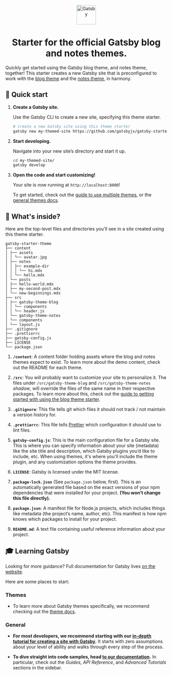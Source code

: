 <p align="center">
  <a href="https://www.gatsbyjs.org">
    <img alt="Gatsby" src="https://www.gatsbyjs.org/monogram.svg" width="60" />
  </a>
</p>
<h1 align="center">
  Starter for the official Gatsby blog and notes themes.
</h1>

Quickly get started using the Gatsby blog theme, and notes theme, together! This starter creates a new Gatsby site that is preconfigured to work with the [blog theme](https://www.npmjs.com/package/gatsby-theme-blog) and the [notes theme](https://www.npmjs.com/package/gatsby-theme-notes), in harmony.

## 🚀 Quick start

1.  **Create a Gatsby site.**

    Use the Gatsby CLI to create a new site, specifying this theme starter.

    ```sh
    # create a new Gatsby site using this theme starter
    gatsby new my-themed-site https://github.com/gatsbyjs/gatsby-starter-theme
    ```

2.  **Start developing.**

    Navigate into your new site’s directory and start it up.

    ```sh
    cd my-themed-site/
    gatsby develop
    ```

3.  **Open the code and start customizing!**

    Your site is now running at `http://localhost:8000`!

    To get started, check out the [guide to use multiple themes](http://gatsbyjs.org/docs/themes/using-a-gatsby-theme), or the [general themes docs](http://gatsbyjs.org/docs/themes).

## 🧐 What's inside?

Here are the top-level files and directories you'll see in a site created using this theme starter.

```
gatsby-starter-theme
├── content
│ ├── assets
│ │ └── avatar.jpg
│ ├── notes
│ │ ├── example-dir
│ │ │ └── hi.mdx
│ │ └── hello.mdx
│ └── posts
│ ├── hello-world.mdx
│ ├── my-second-post.mdx
│ └── new-beginnings.mdx
├── src
│ ├── gatsby-theme-blog
│ │ └── components
│ │ └── header.js
│ └── gatsby-theme-notes
│ └── components
│ └── layout.js
├── .gitignore
├── .prettierrc
├── gatsby-config.js
├── LICENSE
└── package.json
```

1.  **`/content`**: A content folder holding assets where the blog and notes themes expect to exist. To learn more about the demo content, check out the README for each theme.

2.  **`/src`**: You will probably want to customize your site to personalize it. The files under `/src/gatsby-theme-blog` and `/src/gatsby-theme-notes` _shadow_, will override the files of the same name in their respective packages. To learn more about this, check out the [guide to getting started with using the blog theme starter](http://gatsbyjs.org/docs/themes/using-a-gatsby-theme).

3.  **`.gitignore`**: This file tells git which files it should not track / not maintain a version history for.

4.  **`.prettierrc`**: This file tells [Prettier](https://prettier.io/) which configuration it should use to lint files.

5.  **`gatsby-config.js`**: This is the main configuration file for a Gatsby site. This is where you can specify information about your site (metadata) like the site title and description, which Gatsby plugins you’d like to include, etc. When using themes, it's where you'll include the theme plugin, and any customization options the theme provides.

6.  **`LICENSE`**: Gatsby is licensed under the MIT license.

7.  **`package-lock.json`** (See `package.json` below, first). This is an automatically generated file based on the exact versions of your npm dependencies that were installed for your project. **(You won’t change this file directly).**

8.  **`package.json`**: A manifest file for Node.js projects, which includes things like metadata (the project’s name, author, etc). This manifest is how npm knows which packages to install for your project.

9.  **`README.md`**: A text file containing useful reference information about your project.

## 🎓 Learning Gatsby

Looking for more guidance? Full documentation for Gatsby lives [on the website](https://www.gatsbyjs.org/).

Here are some places to start:

### Themes

- To learn more about Gatsby themes specifically, we recommend checking out the [theme docs](https://www.gatsbyjs.org/docs/themes/).

### General

- **For most developers, we recommend starting with our [in-depth tutorial for creating a site with Gatsby](https://www.gatsbyjs.org/tutorial/).** It starts with zero assumptions about your level of ability and walks through every step of the process.

- **To dive straight into code samples, head [to our documentation](https://www.gatsbyjs.org/docs/).** In particular, check out the _Guides_, _API Reference_, and _Advanced Tutorials_ sections in the sidebar.
